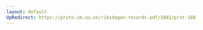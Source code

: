 ```yaml
---
layout: default
UpRedirect: https://pruto.im.uu.se/riksdagen-records-pdf/1881/prot-1881--ak--044.pdf
---
```

